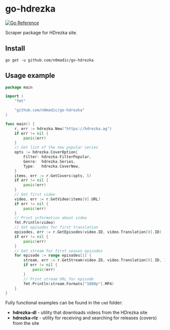 # go-hdrezka
[![Go Reference](https://pkg.go.dev/badge/github.com/n0madic/go-hdrezka.svg)](https://pkg.go.dev/github.com/n0madic/go-hdrezka)

Scraper package for HDrezka site.

## Install

```
go get -u github.com/n0madic/go-hdrezka
```

## Usage example

```go
package main

import (
	"fmt"

	"github.com/n0madic/go-hdrezka"
)

func main() {
	r, err := hdrezka.New("https://hdrezka.ag")
	if err != nil {
		panic(err)
	}
	// Get list of the new popular series
	opts := hdrezka.CoverOption{
		Filter: hdrezka.FilterPopular,
		Genre:  hdrezka.Series,
		Type:   hdrezka.CoverNew,
	}
	items, err := r.GetCovers(opts, 5)
	if err != nil {
		panic(err)
	}
	// Get first video
	video, err := r.GetVideo(items[0].URL)
	if err != nil {
		panic(err)
	}
	// Print information about video
	fmt.Println(video)
	// Get episodes for first translation
	episodes, err := r.GetEpisodes(video.ID, video.Translation[0].ID)
	if err != nil {
		panic(err)
	}
	// Get stream for first season episodes
	for episode := range episodes[1] {
		stream, err := r.GetStream(video.ID, video.Translation[0].ID, 1, episode)
		if err != nil {
			panic(err)
		}
		// Print stream URL for episode
		fmt.Println(stream.Formats["1080p"].MP4)
	}
}
```

Fully functional examples can be found in the `cmd` folder:
* **hdrezka-dl** - utility that downloads videos from the HDrezka site
* **hdrezka-rlz** - utility for receiving and searching for releases (covers) from the site
